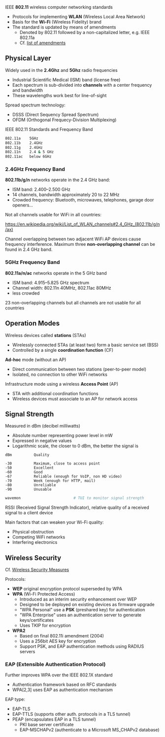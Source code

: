 
IEEE **802.11** wireless computer networking standards

* Protocols for implementing **WLAN** (Wireless Local Area Network)
* Basis for the **Wi-Fi** (Wireless Fidelity) brand
* The standard is updated by means of amendments
  - Denoted by 802.11 followed by a non-capitalized letter, e.g. IEEE 802.11a
  - Cf. [list of amendments](https://en.wikipedia.org/wiki/IEEE_802.11#Standards_and_amendments)

## Physical Layer

Widely used in the **2.4Ghz** and **5Ghz** radio frequencies

- Industrial Scientific Medical (ISM) band (license free)
- Each spectrum is sub-divided into **channels** with a center frequency and bandwidth
- These wavelengths work best for line-of-sight

Spread spectrum technology:

- DSSS (Direct Sequency Spread Spectrum)
- OFDM (Orthogonal Frequecy-Division Multiplexing)

IEEE 802.11 Standards and Frequency Band

```bash
802.11a	   5GHz
802.11b	   2.4GHz
802.11g	   2.4GHz
802.11n	   2.4 & 5 GHz
802.11ac   below 6GHz
```

### 2.4GHz Frequency Band

**802.11b/g/n** networks operate in the 2.4 GHz band:

- ISM band: 2.400–2.500 GHz
- 14 channels, bandwidth approximately 20 to 22 MHz
- Crowded frequency: Bluetooth, microwaves, telephones, garage door openers...

Not all channels usable for WiFi in all countries:

<https://en.wikipedia.org/wiki/List_of_WLAN_channels#2.4_GHz_(802.11b/g/n/ax)>

Channel overlapping between two adjacent WiFi AP devices cause frequency
interference. Maximum three **non-overlapping channel** can be found in 2.4 GHz
band.

### 5GHz Frequency Band

**802.11a/n/ac** networks operate in the 5 GHz band

- ISM band: 4.915–5.825 GHz spectrum
- Channel width: 802.11n 40MHz, 802.11ac 80MHz
- less crowded 

23 non-overlapping channels but all channels are not usable for all countries

## Operation Modes

Wireless devices called **stations** (STAs)

- Wirelessly connected STAs (at least two) form a basic service set (BSS)
- Controlled by a single **coordination function** (CF)

**Ad-hoc** mode (without an AP)

- Direct communication between two stations (peer-to-peer model)
- Isolated, no connection to other WiFi networks

Infrastructure mode using a wireless **Access Point** (AP)

- STA with additional coordination functions
- Wireless devices must associate to an AP for network access

## Signal Strength

Measured in dBm (decibel milliwatts)

* Absolute number representing power level in mW
* Expressed in negative values
* Logarithmic scale, the closer to 0 dBm, the better the signal is

```
dBm          Quality

-30          Maximum, close to access point
-50          Excellent
-60          Good
-67          Reliable (enough for VoIP, non HD video)
-70          Week (enough for HTTP, mail)
-80          Unreliable
-90          Unusable
```

```bash
wavemon                        # TUI to monitor signal strength
```

RSSI (Received Signal Strength Indicator), relative quality of a received signal
to a client device

Main factors that can weaken your Wi-Fi quality:

* Physical obstruction
* Competing WiFi networks
* Interfering electronics


## Wireless Security 

Cf. [Wireless Security Measures](https://en.wikipedia.org/wiki/Wireless_security#Security_measures)

Protocols:

* **WEP** original encryption protocol superseded by WPA
* **WPA** (Wi-Fi Protected Access)
  - Introduced as an interim security enhancement over WEP
  - Designed to be deployed on existing devices as firmware upgrade
  - "WPA Personal" use a **PSK** (preshared key) for authentication
  - "WPA Enterprise" uses an authentication server to generate keys/certificates
  - Uses TKIP for encryption
* **WPA2**
  - Based on final 802.11i amendment (2004)
  - Uses a 256bit AES key for encryption
  - Support PSK, and EAP authentication methods using RADIUS servers

### EAP (Extensible Authentication Protocol)

Further improves WPA over the IEEE 802.1X standard

* Authentication framework based on RFC standards
* WPA[2,3] uses EAP as authentication mechanism

EAP type:

* EAP-TLS
* EAP-TTLS (supports other auth. protocols in a TLS tunnel)
* PEAP (encapsulates EAP in a TLS tunnel)
  - PKI base server certificate
  - EAP-MSCHAPv2 (authenticate to a Microsoft MS_CHAPv2 database)

